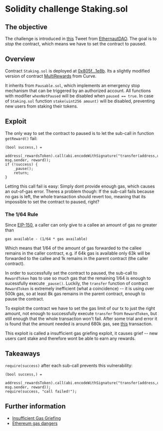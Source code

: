 # Solidity challenge Staking.sol

## The objective

The challenge is introduced in [this](https://twitter.com/EthernautDAO/status/1571136905021952001) Tweet from [EthernautDAO](https://twitter.com/EthernautDAO). The goal is to _stop_ the contract, which means we have to set the contract to paused.

## Overview

Contract `Staking.sol` is deployed at [0x805f...1e8b](https://goerli.etherscan.io/address/0x805f02142680f853a9c0e5d5d6f49aec28c31e8b). Its a slightly modified version of contract [MultiRewards](https://github.com/curvefi/multi-rewards/blob/master/contracts/MultiRewards.sol) from Curve.

It inherits from `Pausable.sol`, which implements an emergency stop mechanism that can be triggered by an authorized account. All functions with modifier `whenNotPaused` will be disabled when `paused == true`. In case of `Staking.sol` function `stake(uint256 amount)` will be disabled, preventing new users from staking their tokens.

## Exploit

The only way to set the contract to paused is to let the sub-call in function `getReward()` fail:

```solidity
(bool success,) =
    address(_rewardsToken).call(abi.encodeWithSignature("transfer(address,uint256)", msg.sender, reward));
if (!success) {
    _pause();
    return;
}
```

Letting this call fail is easy: Simply dont provide enough gas, which causes an out-of-gas error. Theres a problem though: If the sub-call fails because no gas is left, the whole transaction should revert too, meaning that its impossible to set the contract to paused, right?

### The 1/64 Rule

Since [EIP-150](https://eips.ethereum.org/EIPS/eip-150), a caller can only give to a callee an amount of gas no greater than

```
gas available - (1/64 * gas available)
```

Which means that 1/64 of the amount of gas forwarded to the callee remains in the caller contract, e.g. if 64k gas is available only 63k will be forwarded to the callee and 1k remains in the parent contract (the caller contract).

In order to successfully set the contract to paused, the sub-call to `RewardToken` has to use so much gas that the remaining 1/64 is enough to sucessfully execute `_pause()`. Luckily, the `transfer` function of contract `RewardToken` is extremely inefficient (what a coincidence) -- it is using over 500k gas, so at least 8k gas remains in the parent contract, enough to pause the contract.

To exploit the contract we have to set the gas limit of our tx to just the right amount, not enough to successfully execute `transfer` from `RewardToken`, but still enough that the whole transaction won't fail. After some trial and error it is found that the amount needed is around 680k gas, see [this](https://goerli.etherscan.io/tx/0xe62dc21f23b5822a53655cfdcb88eb2b8966e458a8b4d00e8ad7c4ea221fe9d8) transaction.

This exploit is called a insufficient gas griefing exploit, it causes grief -- new users cant stake and therefore wont be able to earn any rewards.

## Takeaways

`require(success)` after each sub-call prevents this vulnerability:

```solidity
(bool success,) =
    address(_rewardsToken).call(abi.encodeWithSignature("transfer(address,uint256)", msg.sender, reward));
require(success, "call failed!");
```

## Further information

- [Insufficient Gas Griefing](https://swcregistry.io/docs/SWC-126)
- [Ethereum gas dangers](https://ronan.eth.link/blog/ethereum-gas-dangers/)
